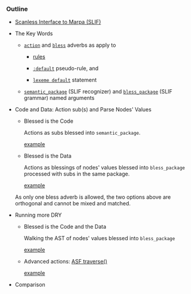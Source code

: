 ﻿### Outline

* [Scanless Interface to Marpa (SLIF)](https://metacpan.org/pod/release/JKEGL/Marpa-R2-2.078000/pod/Scanless.pod)

* The Key Words
    
    - [`action`](https://metacpan.org/pod/release/JKEGL/Marpa-R2-2.078000/pod/Scanless/DSL.pod#action) and [`bless`](https://metacpan.org/pod/release/JKEGL/Marpa-R2-2.078000/pod/Scanless/DSL.pod#bless) adverbs as apply to 

        - [rules](https://metacpan.org/pod/release/JKEGL/Marpa-R2-2.078000/pod/Scanless/DSL.pod#The-structure-of-rules)

        - [`:default`](https://metacpan.org/pod/release/JKEGL/Marpa-R2-2.078000/pod/Scanless/DSL.pod#Default-pseudo-rules) pseudo-rule, and 
        
        - [`lexeme default`](https://metacpan.org/pod/release/JKEGL/Marpa-R2-2.078000/pod/Scanless/DSL.pod#Lexeme-default-statement) statement
    
    - [`semantic_package`][semantic_package] (SLIF recognizer) and [`bless_package`][`bless_package`] (SLIF grammar) named arguments

* Code and Data: Action sub(s) and Parse Nodes' Values
    
    + Blessed is the Code

        Actions as subs blessed into `semantic_package`.

        [example](https://metacpan.org/source/JKEGL/Marpa-R2-2.078000/t/sl_gsyn.t)

    + Blessed is the Data

        Actions as blessings of nodes' values blessed into `bless_package` processed with subs in the same package.

        [example](https://metacpan.org/pod/release/JKEGL/Marpa-R2-2.078000/pod/Scanless.pod)

    As only one bless adverb is allowed, the two options above are orthogonal and cannot be mixed and matched.

* Running more DRY

    + Blessed is the Code and the Data
    
        Walking the AST of nodes' values blessed into `bless_package`

        [example](https://metacpan.org/source/JKEGL/Marpa-R2-2.078000/t/sl_timeflies.t)

    + Advanced actions: [ASF traverse()](https://metacpan.org/pod/release/JKEGL/Marpa-R2-2.078000/pod/ASF.pod#traverse)

        [example](https://metacpan.org/source/JKEGL/Marpa-R2-2.078000/t/sl_panda.t)
    
* Comparison

[semantic_package]: https://metacpan.org/pod/release/JKEGL/Marpa-R2-2.078000/pod/Scanless/R.pod#semantics_package 

[`bless_package`]: https://metacpan.org/pod/release/JKEGL/Marpa-R2-2.078000/pod/Scanless/G.pod#`bless_package` 
